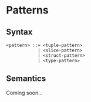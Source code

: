 # Patterns

## Syntax

```
<pattern> ::= <tuple-pattern>
            | <slice-pattern>
            | <struct-pattern>
            | <type-pattern>
```

## Semantics

Coming soon...
